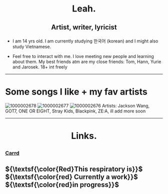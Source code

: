 # <p align="center">Leah.</p>

## <p align="center"> Artist, writer, lyricist </p>

- I am 14 yrs old. I am currently studying 한국어 (korean) and I might also study Vietnamese.

- Feel free to interact with me. I love meeting new people and learning about them. My best friends atm are my close friends: Tom, Hann, Yurie and Jarosek. 18+ int freely

____

# Some songs I like + my fav artists
![1000002678](https://github.com/user-attachments/assets/5a90ec35-be88-4d88-8ac4-070b548222a8)
![1000002677](https://github.com/user-attachments/assets/b52c8111-0a80-4523-9836-859f094f820c)
![1000002676](https://github.com/user-attachments/assets/6910fe47-1f56-4ac3-b468-48cccc7568e8)
Artists: Jackson Wang, GOT7, ONE OR EIGHT, Stray Kids, Blackpink, ZE:A, ill add more soon 

___ 

# <p align="center">Links.</p>

### [Carrd](https://t3amw4ngg.carrd.co)

## ${\textsf{\color{Red}This respiratory is}}$ ${\textsf{\color{red} Currently a work}}$ ${\textsf{\color{red}in progress}}$

